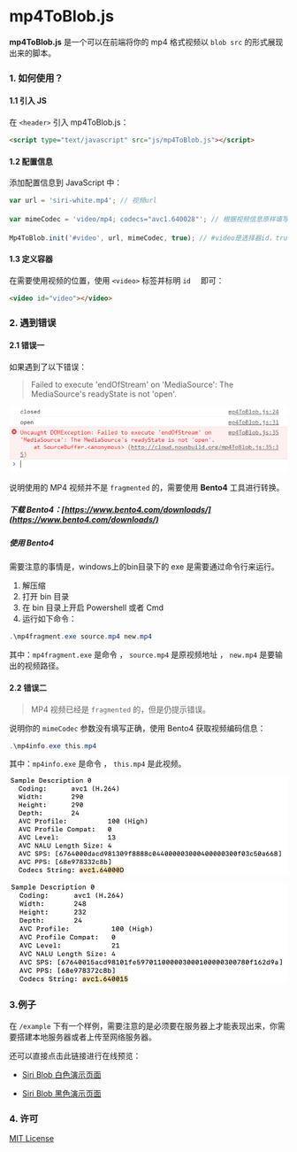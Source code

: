 # mp4ToBlob.js
**mp4ToBlob.js** 是一个可以在前端将你的 mp4 格式视频以 `blob src` 的形式展现出来的脚本。

### 1. 如何使用？

#### 1.1 引入 JS

在 `<header>` 引入 mp4ToBlob.js：

```html
<script type="text/javascript" src="js/mp4ToBlob.js"></script>
```

#### 1.2 配置信息

添加配置信息到 JavaScript 中：

```javascript
var url = 'siri-white.mp4'; // 视频url

var mimeCodec = 'video/mp4; codecs="avc1.640028"'; // 根据视频信息原样填写

Mp4ToBlob.init('#video', url, mimeCodec, true); // #video是选择器id，true 是 autoplay 开启
```

#### 1.3 定义容器

在需要使用视频的位置，使用 `<video>` 标签并标明 `id  ` 即可：

```html
<video id="video"></video>
```

### 2. 遇到错误

#### 2.1 错误一

如果遇到了以下错误：

> Failed to execute 'endOfStream' on 'MediaSource': The MediaSource's readyState is not 'open'.

![错误](assets/wrong.png)

说明使用的 MP4 视频并不是 `fragmented` 的，需要使用 **Bento4** 工具进行转换。

##### 下载 Bento4：[https://www.bento4.com/downloads/](https://www.bento4.com/downloads/)

##### 使用 Bento4

需要注意的事情是，windows上的bin目录下的 exe 是需要通过命令行来运行。

1. 解压缩
2. 打开 bin 目录
3. 在 bin 目录上开启 Powershell 或者 Cmd
4. 运行如下命令：

```powershell
.\mp4fragment.exe source.mp4 new.mp4
```

其中：`mp4fragment.exe` 是命令 ， `source.mp4` 是原视频地址 ， `new.mp4` 是要输出的视频路径。

#### 2.2 错误二

> MP4 视频已经是 `fragmented` 的，但是仍提示错误。

说明你的 `mimeCodec` 参数没有填写正确，使用 Bento4 获取视频编码信息：

```powershell
.\mp4info.exe this.mp4
```

其中：`mp4info.exe` 是命令 ， `this.mp4` 是此视频。

![错误](assets/wrong2-1.png)

![错误](assets/wrong2-2.png)

### 3.例子

在 `/example` 下有一个样例，需要注意的是必须要在服务器上才能表现出来，你需要搭建本地服务器或者上传至网络服务器。

还可以直接点击此链接进行在线预览：

+ [Siri Blob 白色演示页面](https://github.nousbuild.com/demo/mp4-to-blob/siri-white-blob.html)

+ [Siri Blob 黑色演示页面](https://github.nousbuild.com/demo/mp4-to-blob/siri-black-blob.html)

### 4. 许可

[MIT License](https://github.com/windmill0503/mp4ToBlob/blob/master/LICENSE)

